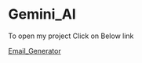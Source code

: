 # Gemini_AI
<p>To open my project Click on Below link</p>
<a href="email-generator-u7si.onrender.com">Email_Generator</a>
